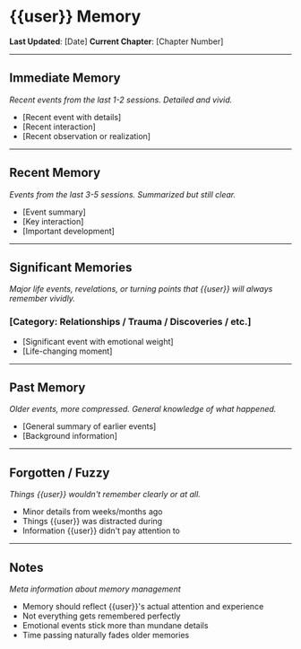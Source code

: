 # {{user}} Memory

**Last Updated**: [Date]
**Current Chapter**: [Chapter Number]

---

## Immediate Memory
*Recent events from the last 1-2 sessions. Detailed and vivid.*

- [Recent event with details]
- [Recent interaction]
- [Recent observation or realization]

---

## Recent Memory
*Events from the last 3-5 sessions. Summarized but still clear.*

- [Event summary]
- [Key interaction]
- [Important development]

---

## Significant Memories
*Major life events, revelations, or turning points that {{user}} will always remember vividly.*

### [Category: Relationships / Trauma / Discoveries / etc.]
- [Significant event with emotional weight]
- [Life-changing moment]

---

## Past Memory
*Older events, more compressed. General knowledge of what happened.*

- [General summary of earlier events]
- [Background information]

---

## Forgotten / Fuzzy
*Things {{user}} wouldn't remember clearly or at all.*

- Minor details from weeks/months ago
- Things {{user}} was distracted during
- Information {{user}} didn't pay attention to

---

## Notes
*Meta information about memory management*

- Memory should reflect {{user}}'s actual attention and experience
- Not everything gets remembered perfectly
- Emotional events stick more than mundane details
- Time passing naturally fades older memories
